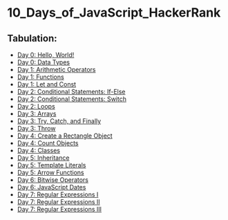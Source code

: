 # 10_Days_of_JavaScript_HackerRank
<h2>Tabulation:</h2>
<ul>
<li><a href="https://www.hackerrank.com/challenges/js10-hello-world/problem?isFullScreen=true">Day 0: Hello, World!</li>
<li><a href="https://www.hackerrank.com/challenges/js10-data-types/problem?isFullScreen=true">Day 0: Data Types</li>
<li><a href="https://www.hackerrank.com/challenges/js10-arithmetic-operators/problem?isFullScreen=true">Day 1: Arithmetic Operators</li>
<li><a href="https://www.hackerrank.com/challenges/js10-function/problem?isFullScreen=true">Day 1: Functions</li>
<li><a href="https://www.hackerrank.com/challenges/js10-let-and-const/problem?isFullScreen=true">Day 1: Let and Const</li>
<li><a href="https://www.hackerrank.com/challenges/js10-if-else/problem?isFullScreen=true">Day 2: Conditional Statements: If-Else</li>
<li><a href="https://www.hackerrank.com/challenges/js10-switch/problem?isFullScreen=true">Day 2: Conditional Statements: Switch</li>
<li><a href="https://www.hackerrank.com/challenges/js10-loops/problem?isFullScreen=true">Day 2: Loops</li>
<li><a href="https://www.hackerrank.com/challenges/js10-arrays/problem?isFullScreen=true">Day 3: Arrays</li>
<li><a href="https://www.hackerrank.com/challenges/js10-try-catch-and-finally/problem?isFullScreen=true">Day 3: Try, Catch, and Finally</li>
<li><a href="https://www.hackerrank.com/challenges/js10-throw/problem?isFullScreen=true">Day 3: Throw</li>
<li><a href="https://www.hackerrank.com/challenges/js10-objects/problem?isFullScreen=true">Day 4: Create a Rectangle Object</li>
<li><a href="https://www.hackerrank.com/challenges/js10-count-objects/problem?isFullScreen=true">Day 4: Count Objects</li>
<li><a href="https://www.hackerrank.com/challenges/js10-class/problem?isFullScreen=true">Day 4: Classes</li>
<li><a href="https://www.hackerrank.com/challenges/js10-inheritance/problem?isFullScreen=true">Day 5: Inheritance</li>
<li><a href="https://www.hackerrank.com/challenges/js10-template-literals/problem?isFullScreen=true">Day 5: Template Literals</li>
<li><a href="https://www.hackerrank.com/challenges/js10-arrows/problem?isFullScreen=true">Day 5: Arrow Functions</li>
<li><a href="https://www.hackerrank.com/challenges/js10-bitwise/problem?isFullScreen=true">Day 6: Bitwise Operators</li>
<li><a href="https://www.hackerrank.com/challenges/js10-date/problem?isFullScreen=true">Day 6: JavaScript Dates</li>
<li><a href="https://www.hackerrank.com/challenges/js10-regexp-1/problem?isFullScreen=true">Day 7: Regular Expressions I</li>
<li><a href="https://www.hackerrank.com/challenges/js10-regexp-2/problem?isFullScreen=true">Day 7: Regular Expressions II</li>
<li><a href="https://www.hackerrank.com/challenges/js10-regexp-3/problem?isFullScreen=true">Day 7: Regular Expressions III</li>
</ul>